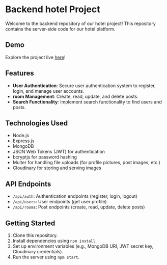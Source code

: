 # Backend hotel Project

Welcome to the backend repository of our hotel project! This repository contains the server-side code for our hotel platform.


## Demo

Explore the project live [here]()!


## Features

- **User Authentication**: Secure user authentication system to register, login, and manage user accounts.
- **room Management**: Create, read, update, and delete posts.
- **Search Functionality**: Implement search functionality to find users and posts.


## Technologies Used

- Node.js
- Express.js
- MongoDB
- JSON Web Tokens (JWT) for authentication
- bcryptjs for password hashing
- Multer for handling file uploads (for profile pictures, post images, etc.)
- Cloudinary for storing and serving images


## API Endpoints

- `/api/auth`: Authentication endpoints (register, login, logout)
- `/api/users`: User endpoints (get user profile)
- `/api/rooms`: Post endpoints (create, read, update, delete posts)


## Getting Started

1. Clone this repository.
2. Install dependencies using `npm install`.
3. Set up environment variables (e.g., MongoDB URI, JWT secret key, Cloudinary credentials).
4. Run the server using `npm start`.
